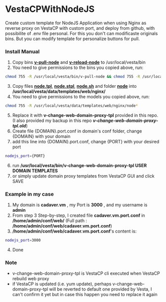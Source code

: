 # VestaCPWithNodeJS
Create custom template for NodeJS Application when using Nginx as reverse proxy on VestaCP with custom port, and deploy from github, with possibilite of .env file personal. For this you don't can modificaste originals bins. But you can modify template for personalize buttons for pull.

### Install Manual
1. Copy bins __[v-pull-node](/bin/v-pull-node)__ and __[v-reload-node](/bin/v-reload-node)__ to /usr/local/vesta/bin
2.  You need to give permissions to the bins you copied above, run:
```bash
chmod 755 -R /usr/local/vesta/bin/v-pull-node && chmod 755 -R /usr/local/vesta/bin/v-reload-node
```
3. Copy files __[node.tpl](/model_nginx/node.tpl)__, __[node.stpl](/model_nginx/node.stpl)__, __[node.sh](/model_nginx/node.sh)__ and folder __[node](/model_nginx/node)__ into __/usr/local/vesta/data/templates/web/nginx/__
4.  You need to give permissions to the models you copied above, run:
```bash
chmod 755 -R /usr/local/vesta/data/templates/web/nginx/node*
```
5. Replace it with __v-change-web-domain-proxy-tpl__ provided in this repo. (I also provided my backup in this repo ___v-change-web-domain-proxy-tpl.old___)
3. Create file {DOMAIN}.port.conf in domain's conf folder, change {DOMAIN} with your domain
4. add this line into {DOMAIN}.port.conf, change {PORT} with your desired port
```bash
nodejs_port={PORT}
```
6. run __/usr/local/vesta/bin/v-change-web-domain-proxy-tpl USER DOMAIN TEMPLATES__ 
7. or simply update domain proxy templates from VestaCP GUI and click SAVE 

### Example in my case
1. My domain is __cadaver.vm__ , my Port is __3000__ , and my username is __admin__
2. From step 3 Step-by-step, I created file __cadaver.vm.port.conf__ in __/home/admin/conf/web/__ (Full path : __/home/admin/conf/web/cadaver.vm.port.conf__)
3. __/home/admin/conf/web/cadaver.vm.port.conf__'s content is:
```bash
nodejs_port=3000
```
4. Done

### Note
- v-change-web-domain-proxy-tpl is VestaCP cli executed when VestaCP rebuild web proxy
- if VestaCP is updated (i.e. yum update), perhaps v-change-web-domain-proxy-tpl will be reverted to default one provided by Vesta, I can't confirm it yet but in case this happen you need to replace it again
